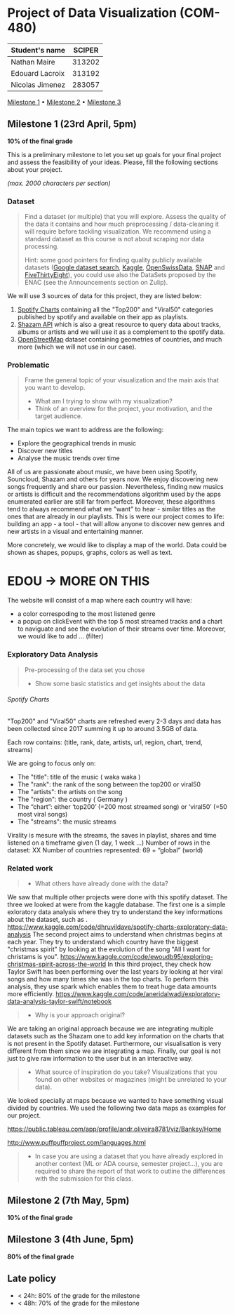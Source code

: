 # Project of Data Visualization (COM-480)

| Student's name  | SCIPER |
| --------------  | ------ |
| Nathan Maire    | 313202 |
| Edouard Lacroix | 313192 |
| Nicolas Jimenez | 283057 |

[Milestone 1](#milestone-1) • [Milestone 2](#milestone-2) • [Milestone 3](#milestone-3)

## Milestone 1 (23rd April, 5pm)

**10% of the final grade**

This is a preliminary milestone to let you set up goals for your final project and assess the feasibility of your ideas.
Please, fill the following sections about your project.

*(max. 2000 characters per section)*

### Dataset

> Find a dataset (or multiple) that you will explore. Assess the quality of the data it contains and how much preprocessing / data-cleaning it will require before tackling visualization. We recommend using a standard dataset as this course is not about scraping nor data processing.
>
> Hint: some good pointers for finding quality publicly available datasets ([Google dataset search](https://datasetsearch.research.google.com/), [Kaggle](https://www.kaggle.com/datasets), [OpenSwissData](https://opendata.swiss/en/), [SNAP](https://snap.stanford.edu/data/) and [FiveThirtyEight](https://data.fivethirtyeight.com/)), you could use also the DataSets proposed by the ENAC (see the Announcements section on Zulip).

We will use 3 sources of data for this project, they are listed below:
1. [Spotify Charts](https://www.kaggle.com/datasets/dhruvildave/spotify-charts?resource=download) containing all the "Top200" and "Viral50" categories published by spotify and available on their app as playlists.
2. [Shazam API](https://rapidapi.com/apidojo/api/shazam) which is also a great resource to query data about tracks, albums or artists and we will use it as a complement to the spotify data.
3. [OpenStreetMap](https://www.openstreetmap.org/#map=9/46.8246/8.2245) dataset containing geometries of countries, and much more (which we will not use in our case). 

### Problematic

> Frame the general topic of your visualization and the main axis that you want to develop.
> - What am I trying to show with my visualization?
> - Think of an overview for the project, your motivation, and the target audience.

The main topics we want to address are the following:
- Explore the geographical trends in music
- Discover new titles
- Analyse the music trends over time 

All of us are passionate about music, we have been using Spotify, Souncloud, Shazam and others for years now. We enjoy discovering new songs frequently and share our passion. 
Nevertheless, finding new musics or artists is difficult and the recommendations algorithm used by the apps enumerated earlier are still far from perfect. Moreover, these algorithms tend to 
always recommend what we "want" to hear - similar titles as the ones that are already in our playlists. This is were our project comes to life: building an app - a tool - that will allow anyone to discover new genres and new artists in a visual and entertaining manner. 

More concretely, we would like to display a map of the world. Data could be shown as shapes, popups, graphs, colors as well as text. 
# EDOU -> MORE ON THIS
The website will consist of a map where each country will have:
- a color correspoding to the most listened genre 
- a popup on clickEvent with the top 5 most streamed tracks and a chart to naviguate and see the evolution of their streams over time.
Moreover, we would like to add ... (filter) 

### Exploratory Data Analysis

> Pre-processing of the data set you chose
> - Show some basic statistics and get insights about the data

###### Spotify Charts
"Top200" and "Viral50" charts are refreshed every 2-3 days and data has been collected since 2017 summing it up to around 3.5GB of data. 

Each row contains: (title, rank, date, artists, url, region, chart, trend, streams)

We are going to focus only on:
- The "title": title of the music ( waka waka )
- The "rank": the rank of the song between the top200 or viral50
- The "artists": the artists on the song 
- The "region": the country ( Germany )
- The “chart”: either ‘top200’ (=200 most streamed song) or ‘viral50’ (=50 most viral songs)
- The "streams": the music streams


Virality is mesure with the streams, the saves in playlist, shares and time listened on a timeframe given (1 day, 1 week ...)
Number of rows in the dataset: XX
Number of countries represented: 69 + “global” (world)

### Related work


> - What others have already done with the data?

We saw that multiple other projects were done with this spotify dataset. The three we looked at were from the kaggle database. 
The first one is a simple exloratory data analysis where they try to understand the key informations about the dataset, such as . 
https://www.kaggle.com/code/dhruvildave/spotify-charts-exploratory-data-analysis
The second project aims to understand when christmas begins at each year. They try to understand which country have the biggest "christmas spirit" by looking at the evolution of the song "All I want for christams is you". 
https://www.kaggle.com/code/ewoudb95/exploring-christmas-spirit-across-the-world
In this third project, they check how Taylor Swift has been performing over the last years by looking at her viral songs and how many times she was in the top charts. To perform this analysis, they use spark which enables them to treat huge data amounts more efficiently. 
https://www.kaggle.com/code/aneridalwadi/exploratory-data-analysis-taylor-swift/notebook

> - Why is your approach original?

We are taking an original approach because we are integrating multiple datasets such as the Shazam one to add key information on the charts that is not present in the Spotify dataset. Furthermore, our visualisation is very different from them since we are integrating a map. Finally, our goal is not just to give raw information to the user but in an interactive way.

> - What source of inspiration do you take? Visualizations that you found on other websites or magazines (might be unrelated to your data).

We looked specially at maps because we wanted to have something visual divided by countries. We used the following two data maps as examples for our project.

https://public.tableau.com/app/profile/andr.oliveira8781/viz/Banksy/Home

http://www.puffpuffproject.com/languages.html

> - In case you are using a dataset that you have already explored in another context (ML or ADA course, semester project...), you are required to share the report of that work to outline the differences with the submission for this class.


## Milestone 2 (7th May, 5pm)

**10% of the final grade**


## Milestone 3 (4th June, 5pm)

**80% of the final grade**


## Late policy

- < 24h: 80% of the grade for the milestone
- < 48h: 70% of the grade for the milestone

